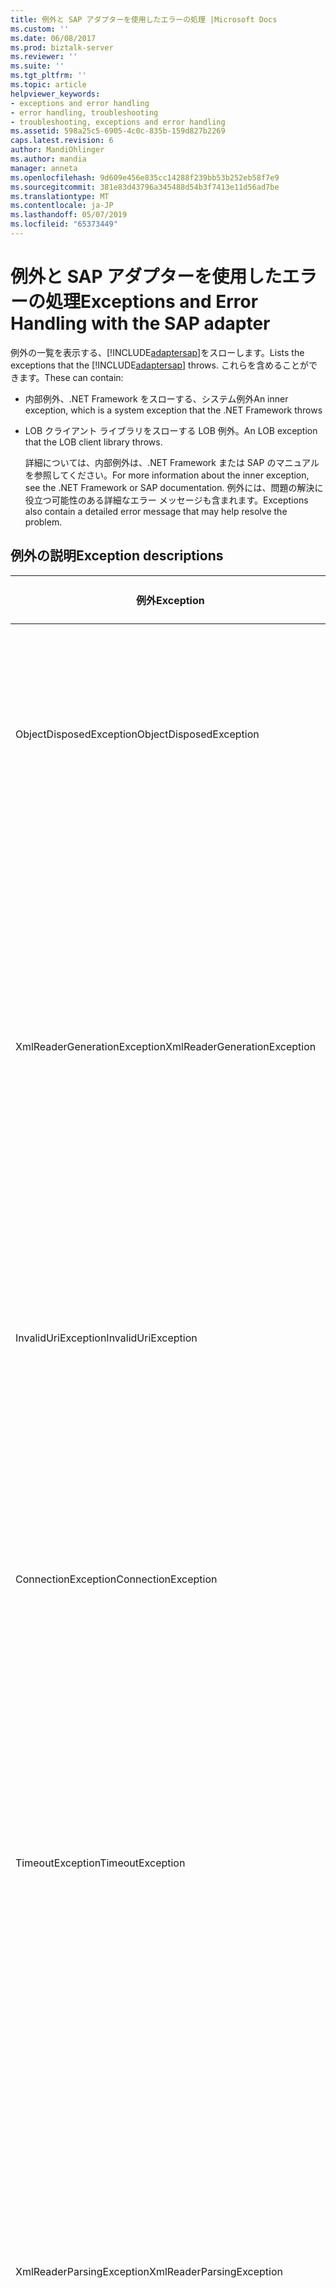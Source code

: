 ```yaml
---
title: 例外と SAP アダプターを使用したエラーの処理 |Microsoft Docs
ms.custom: ''
ms.date: 06/08/2017
ms.prod: biztalk-server
ms.reviewer: ''
ms.suite: ''
ms.tgt_pltfrm: ''
ms.topic: article
helpviewer_keywords:
- exceptions and error handling
- error handling, troubleshooting
- troubleshooting, exceptions and error handling
ms.assetid: 598a25c5-6905-4c0c-835b-159d827b2269
caps.latest.revision: 6
author: MandiOhlinger
ms.author: mandia
manager: anneta
ms.openlocfilehash: 9d609e456e835cc14288f239bb53b252eb58f7e9
ms.sourcegitcommit: 381e83d43796a345488d54b3f7413e11d56ad7be
ms.translationtype: MT
ms.contentlocale: ja-JP
ms.lasthandoff: 05/07/2019
ms.locfileid: "65373449"
---
```

# <a name="exceptions-and-error-handling-with-the-sap-adapter"></a><span data-ttu-id="255d0-102">例外と SAP アダプターを使用したエラーの処理</span><span class="sxs-lookup"><span data-stu-id="255d0-102">Exceptions and Error Handling with the SAP adapter</span></span>
<span data-ttu-id="255d0-103">例外の一覧を表示する、[!INCLUDE[adaptersap](../../includes/adaptersap-md.md)]をスローします。</span><span class="sxs-lookup"><span data-stu-id="255d0-103">Lists the exceptions that the [!INCLUDE[adaptersap](../../includes/adaptersap-md.md)] throws.</span></span> <span data-ttu-id="255d0-104">これらを含めることができます。</span><span class="sxs-lookup"><span data-stu-id="255d0-104">These can contain:</span></span>  

- <span data-ttu-id="255d0-105">内部例外、.NET Framework をスローする、システム例外</span><span class="sxs-lookup"><span data-stu-id="255d0-105">An inner exception, which is a system exception that the .NET Framework throws</span></span>  

- <span data-ttu-id="255d0-106">LOB クライアント ライブラリをスローする LOB 例外。</span><span class="sxs-lookup"><span data-stu-id="255d0-106">An LOB exception that the LOB client library throws.</span></span>  

  <span data-ttu-id="255d0-107">詳細については、内部例外は、.NET Framework または SAP のマニュアルを参照してください。</span><span class="sxs-lookup"><span data-stu-id="255d0-107">For more information about the inner exception, see the .NET Framework or SAP documentation.</span></span> <span data-ttu-id="255d0-108">例外には、問題の解決に役立つ可能性のある詳細なエラー メッセージも含まれます。</span><span class="sxs-lookup"><span data-stu-id="255d0-108">Exceptions also contain a detailed error message that may help resolve the problem.</span></span>  

## <a name="exception-descriptions"></a><span data-ttu-id="255d0-109">例外の説明</span><span class="sxs-lookup"><span data-stu-id="255d0-109">Exception descriptions</span></span>  

|<span data-ttu-id="255d0-110">例外</span><span class="sxs-lookup"><span data-stu-id="255d0-110">Exception</span></span>|<span data-ttu-id="255d0-111">考えられる原因の説明</span><span class="sxs-lookup"><span data-stu-id="255d0-111">Possible Cause/Description</span></span>|  
|---------------|---------------------------------|  
|<span data-ttu-id="255d0-112">ObjectDisposedException</span><span class="sxs-lookup"><span data-stu-id="255d0-112">ObjectDisposedException</span></span>|<span data-ttu-id="255d0-113">アダプターは、アダプターのクライアントが破棄された後、応答 XMLReader にアクセスしようとするときに、この例外をスローします。</span><span class="sxs-lookup"><span data-stu-id="255d0-113">The adapter throws this exception when the adapter client is trying to access the response XMLReader after it has been disposed.</span></span>|  
|<span data-ttu-id="255d0-114">XmlReaderGenerationException</span><span class="sxs-lookup"><span data-stu-id="255d0-114">XmlReaderGenerationException</span></span>|<span data-ttu-id="255d0-115">アダプターは、出力メッセージから XmlReader を生成することができない場合、この例外をスローします。</span><span class="sxs-lookup"><span data-stu-id="255d0-115">The adapter throws this exception when it is unable to generate an XmlReader from the output message.</span></span> <span data-ttu-id="255d0-116">SAP システムから受信したデータのいくつかの問題が原因可能性もあります。</span><span class="sxs-lookup"><span data-stu-id="255d0-116">This could also be due to some problems with the data received from the SAP system.</span></span> <span data-ttu-id="255d0-117">内部例外と詳細については、エラー メッセージを探します。</span><span class="sxs-lookup"><span data-stu-id="255d0-117">Look for the inner exception and the error message for more information.</span></span>|  
|<span data-ttu-id="255d0-118">InvalidUriException</span><span class="sxs-lookup"><span data-stu-id="255d0-118">InvalidUriException</span></span>|<span data-ttu-id="255d0-119">接続 URI に接続文字列に必要なコンポーネントがあるない場合に、この例外がスローされます。</span><span class="sxs-lookup"><span data-stu-id="255d0-119">This exception is thrown when the connection URI does not have the required components for the connection string.</span></span>|  
|<span data-ttu-id="255d0-120">ConnectionException</span><span class="sxs-lookup"><span data-stu-id="255d0-120">ConnectionException</span></span>|<span data-ttu-id="255d0-121">SAP システムへの接続に問題がある場合、または、基になる接続が無効な SAP システムでエラーのため、またはネットワークの問題が原因になった場合、この例外がスローされます。</span><span class="sxs-lookup"><span data-stu-id="255d0-121">This exception is thrown when there is a problem connecting to the SAP system or if an underlying connection becomes invalid, either due to an error on the SAP system or due to a network problem.</span></span>|  
|<span data-ttu-id="255d0-122">TimeoutException</span><span class="sxs-lookup"><span data-stu-id="255d0-122">TimeoutException</span></span>|<span data-ttu-id="255d0-123">操作の指定したタイムアウトが過ぎているときは、この例外がスローされます。</span><span class="sxs-lookup"><span data-stu-id="255d0-123">This exception is thrown when the timeout specified for an operation is lapsed.</span></span> <span data-ttu-id="255d0-124">内部例外には、指定したタイムアウト時間は十分に理由の詳細が含まれています。</span><span class="sxs-lookup"><span data-stu-id="255d0-124">The inner exception contains the specifics of why the specified timeout was not sufficient.</span></span>|  
|<span data-ttu-id="255d0-125">XmlReaderParsingException</span><span class="sxs-lookup"><span data-stu-id="255d0-125">XmlReaderParsingException</span></span>|<span data-ttu-id="255d0-126">アダプターは、指定した型をサポートしていない場合、または値が正しくありませんが、型指定されている場合、この例外をスローします。</span><span class="sxs-lookup"><span data-stu-id="255d0-126">The adapter throws this exception if it does not support the specified type, or if an incorrect value is specified for the type.</span></span> <span data-ttu-id="255d0-127">また、入力 XML が正しくない可能性があります。</span><span class="sxs-lookup"><span data-stu-id="255d0-127">Also, the input XML could be incorrect.</span></span> <span data-ttu-id="255d0-128">間違った値には、テキストまたは数字の最大の最大量を超える場合が含まれています。</span><span class="sxs-lookup"><span data-stu-id="255d0-128">An incorrect value includes cases where the maximum amount of text or maximum digits is exceeded.</span></span> <span data-ttu-id="255d0-129">入力 XML は、操作名または名前空間が正しくない場合は、適切でない可能性があります。</span><span class="sxs-lookup"><span data-stu-id="255d0-129">The input XML might be incorrect if the operation name or namespace is incorrect.</span></span>|  
|<span data-ttu-id="255d0-130">RFCException (AdapterException から派生)</span><span class="sxs-lookup"><span data-stu-id="255d0-130">RFCException (derived from AdapterException)</span></span>|<span data-ttu-id="255d0-131">アダプターは、SAP システムから受信したエラーがある場合、この例外をスローします。</span><span class="sxs-lookup"><span data-stu-id="255d0-131">The adapter throws this exception if there is an error received from the SAP system.</span></span> <span data-ttu-id="255d0-132">SAP システムから受信した実際の例外は、内部例外です。</span><span class="sxs-lookup"><span data-stu-id="255d0-132">The inner exception is the actual exception received from the SAP system.</span></span>|  
|<span data-ttu-id="255d0-133">UnsupportedOperationException</span><span class="sxs-lookup"><span data-stu-id="255d0-133">UnsupportedOperationException</span></span>|<span data-ttu-id="255d0-134">アダプターは、アダプターのクライアントが無効なアクションを指定すると、この例外をスローします。</span><span class="sxs-lookup"><span data-stu-id="255d0-134">The adapter throws this exception when the adapter client specifies an invalid action.</span></span>|  
|<span data-ttu-id="255d0-135">MetadataException</span><span class="sxs-lookup"><span data-stu-id="255d0-135">MetadataException</span></span>|<span data-ttu-id="255d0-136">アダプターは、メタデータの取得、参照、または検索中にエラーがある場合、この例外をスローします。</span><span class="sxs-lookup"><span data-stu-id="255d0-136">The adapter throws this exception if there is an error during metadata retrieval, browse, or search.</span></span>|  

## <a name="see-also"></a><span data-ttu-id="255d0-137">参照</span><span class="sxs-lookup"><span data-stu-id="255d0-137">See Also</span></span>  
[<span data-ttu-id="255d0-138">SAP アダプターをトラブルシューティングします。</span><span class="sxs-lookup"><span data-stu-id="255d0-138">Troubleshoot the SAP adapter</span></span>](../../adapters-and-accelerators/adapter-sap/troubleshoot-the-sap-adapter.md)